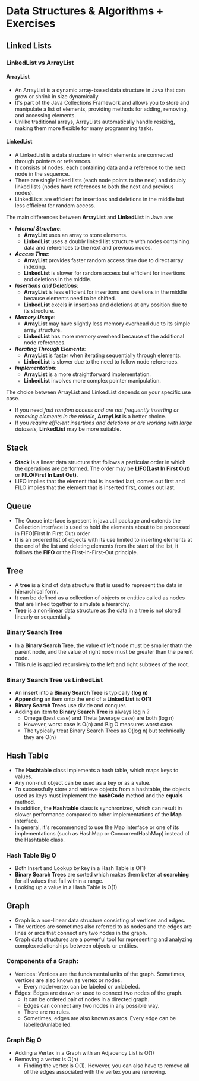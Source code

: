 # Data Structures & Algorithms + Exercises
## Linked Lists
### LinkedList vs ArrayList
#### ArrayList
- An ArrayList is a dynamic array-based data structure in Java that can grow or shrink in size dynamically.
- It's part of the Java Collections Framework and allows you to store and manipulate a list of elements, providing methods for adding, removing, and accessing elements.
- Unlike traditional arrays, ArrayLists automatically handle resizing, making them more flexible for many programming tasks.
#### LinkedList
- A LinkedList is a data structure in which elements are connected through pointers or references.
- It consists of nodes, each containing data and a reference to the next node in the sequence.
- There are singly linked lists (each node points to the next) and doubly linked lists (nodes have references to both the next and previous nodes).
- LinkedLists are efficient for insertions and deletions in the middle but less efficient for random access.

The main differences between **ArrayList** and **LinkedList** in Java are:
- **_Internal Structure_**:
  - **ArrayList** uses an array to store elements.
  - **LinkedList** uses a doubly linked list structure with nodes containing data and references to the next and previous nodes.
- **_Access Time_**:
  - **ArrayList** provides faster random access time due to direct array indexing.
  - **LinkedList** is slower for random access but efficient for insertions and deletions in the middle.
- **_Insertions and Deletions_**:
  - **ArrayList** is less efficient for insertions and deletions in the middle because elements need to be shifted.
  - **LinkedList** excels in insertions and deletions at any position due to its structure.
- **_Memory Usage_**:
  - **ArrayList** may have slightly less memory overhead due to its simple array structure.
  - **LinkedList** has more memory overhead because of the additional node references.
- **_Iterating Through Elements_**:
  - **ArrayList** is faster when iterating sequentially through elements.
  - **LinkedList** is slower due to the need to follow node references.
- **_Implementation_**:
  - **ArrayList** is a more straightforward implementation.
  - **LinkedList** involves more complex pointer manipulation.
 
The choice between ArrayList and LinkedList depends on your specific use case. 
- If you need _fast random access and are not frequently inserting or removing elements in the middle_, **ArrayList** is a better choice.
- If you _require efficient insertions and deletions or are working with large datasets_, **LinkedList** may be more suitable.

## Stack
- **Stack** is a linear data structure that follows a particular order in which the operations are performed. The order may be **LIFO(Last In First Out)** or **FILO(First In Last Out)**.
- LIFO implies that the element that is inserted last, comes out first and FILO implies that the element that is inserted first, comes out last.

## Queue
- The Queue interface is present in java.util package and extends the Collection interface is used to hold the elements about to be processed in FIFO(First In First Out) order
- It is an ordered list of objects with its use limited to inserting elements at the end of the list and deleting elements from the start of the list, it follows the **FIFO** or the First-In-First-Out principle.

## Tree
- A **tree** is a kind of data structure that is used to represent the data in hierarchical form.
- It can be defined as a collection of objects or entities called as nodes that are linked together to simulate a hierarchy.
- **Tree** is a non-linear data structure as the data in a tree is not stored linearly or sequentially.

### Binary Search Tree
- In a **Binary Search Tree**, the value of left node must be smaller thatn the parent node, and the value of right node must be greater than the parent node.
- This rule is applied recursively to the left and right subtrees of the root.

### Binary Search Tree vs LinkedList
- An **insert** into a **Binary Search Tree** is typically **(log n)**
- **Appending** an item onto the end of a **Linked List** is **O(1)**
- **Binary Search Trees** use divide and conquer.
- Adding an item to **Binary Search Tree** is always log n ?
  - Omega (best case) and Theta (average case) are both (log n)
  - However, worst case is O(n) and Big O measures worst case.
  - The typically treat Binary Search Trees as O(log n) but technically they are O(n)
 
## Hash Table
- The **Hashtable** class implements a hash table, which maps keys to values.
- Any non-null object can be used as a key or as a value.
- To successfully store and retrieve objects from a hashtable, the objects used as keys must implement the **hashCode** method and the **equals** method.
- In addition, the **Hashtable** class is synchronized, which can result in slower performance compared to other implementations of the **Map** interface.
- In general, it's recommended to use the Map interface or one of its implementations (such as HashMap or ConcurrentHashMap) instead of the Hashtable class.

### Hash Table Big O
- Both Insert and Lookup by key in a Hash Table is O(1)
- **Binary Search Trees** are sorted which makes them better at **searching** for all values that fall within a range.
- Looking up a value in a Hash Table is O(1)

## Graph
- Graph is a non-linear data structure consisting of vertices and edges.
- The vertices are sometimes also referred to as nodes and the edges are lines or arcs that connect any two nodes in the graph.
- Graph data structures are a powerful tool for representing and analyzing complex relationships between objects or entities.

### Components of a Graph:
- Vertices: Vertices are the fundamental units of the graph. Sometimes, vertices are also known as vertex or nodes.
  - Every node/vertex can be labeled or unlabeled.
- Edges: Edges are drawn or used to connect two nodes of the graph.
  - It can be ordered pair of nodes in a directed graph.
  - Edges can connect any two nodes in any possible way.
  - There are no rules.
  - Sometimes, edges are also known as arcs. Every edge can be labelled/unlabelled.
### Graph Big O
- Adding a Vertex in a Graph with an Adjacency List is O(1)
- Removing a vertex is O(n)
  - Finding the vertex is O(1). However, you can also have to remove all of the edges associated with the vertex you are removing.
